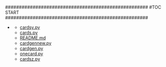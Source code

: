 







####################################################
#TOC START
####################################################
* [](.//README.md)
    * [cardsy.py](./cardsy.py)
    * [cards.py](./cards.py)
    * [README.md](./README.md)
    * [cardgennew.py](./cardgennew.py)
    * [cardgen.py](./cardgen.py)
    * [onecard.py](./onecard.py)
    * [cardsz.py](./cardsz.py)
